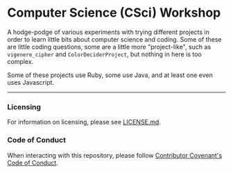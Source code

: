# Computer Science (CSci) Workshop

A hodge-podge of various experiments with trying different projects in order to learn little bits about computer science and coding. Some of these are little coding questions, some are a little more "project-like", such as `vigenere_cipher` and `ColorDeciderProject`, but nothing in here is too complex.

Some of these projects use Ruby, some use Java, and at least one even uses Javascript.

---

### Licensing

For information on licensing, please see [LICENSE.md](https://github.com/emmahsax/csci-workshop/blob/main/LICENSE.md).

### Code of Conduct

When interacting with this repository, please follow [Contributor Covenant's Code of Conduct](https://contributor-covenant.org).
